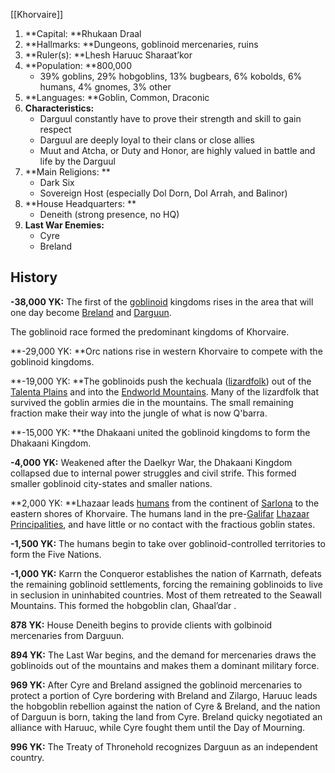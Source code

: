 [[Khorvaire]]
1. **Capital: **Rhukaan Draal
2. **Hallmarks: **Dungeons, goblinoid mercenaries, ruins
3. **Ruler(s): **Lhesh Haruuc Sharaat’kor
4. **Population: **800,000
    - 39% goblins, 29% hobgoblins, 13% bugbears, 6% kobolds, 6% humans, 4% gnomes, 3% other
5. **Languages: **Goblin, Common, Draconic
6. **Characteristics:**
    - Darguul constantly have to prove their strength and skill to gain respect
    - Darguul are deeply loyal to their clans or close allies
    - Muut and Atcha, or Duty and Honor, are highly valued in battle and life by the Darguul
7. **Main Religions: **
    - Dark Six
    - Sovereign Host (especially Dol Dorn, Dol Arrah, and Balinor)
8. **House Headquarters: **
    - Deneith (strong presence, no HQ)
9. **Last War Enemies:**
    - Cyre
    - Breland

## History

   **-38,000 YK:** The first of the [goblinoid](https://eberron.fandom.com/wiki/Goblinoids) kingdoms rises in the area that will one day become [Breland](https://eberron.fandom.com/wiki/Breland) and [Darguun](https://eberron.fandom.com/wiki/Darguun).


   The goblinoid race formed the predominant kingdoms of Khorvaire. 


   **-29,000 YK: **Orc nations rise in western Khorvaire to compete with the goblinoid kingdoms.


   **-19,000 YK: **The goblinoids push the kechuala ([lizardfolk](https://eberron.fandom.com/wiki/Lizardfolk)) out of the [Talenta Plains](https://eberron.fandom.com/wiki/Talenta_Plains) and into the [Endworld Mountains](https://eberron.fandom.com/wiki/Endworld_Mountains). Many of the lizardfolk that survived the goblin armies die in the mountains. The small remaining fraction make their way into the jungle of what is now Q'barra.


   **-15,000 YK: **the Dhakaani united the goblinoid kingdoms to form the Dhakaani Kingdom. 


   **-4,000 YK:** Weakened after the Daelkyr War, the Dhakaani Kingdom collapsed due to internal power struggles and civil strife. This formed smaller goblinoid city-states and smaller nations.


   **2,000 YK: **Lhazaar leads [humans](https://eberron.fandom.com/wiki/Humans) from the continent of [Sarlona](https://eberron.fandom.com/wiki/Sarlona) to the eastern shores of Khorvaire. The humans land in the pre-[Galifar](https://eberron.fandom.com/wiki/Galifar) [Lhazaar Principalities](https://eberron.fandom.com/wiki/Lhazaar_Principalities), and have little or no contact with the fractious goblin states.


   **-1,500 YK:** The humans begin to take over goblinoid-controlled territories to form the Five Nations.


   **-1,000 YK:** Karrn the Conqueror establishes the nation of Karrnath, defeats the remaining goblinoid settlements, forcing the remaining goblinoids to live in seclusion in uninhabited countries. Most of them retreated to the Seawall Mountains. This formed the hobgoblin clan, Ghaal’dar .


   **878 YK:** House Deneith begins to provide clients with golbinoid mercenaries from Darguun.


   **894 YK:** The Last War begins, and the demand for mercenaries draws the goblinoids out of the mountains and makes them a dominant military force.


   **969 YK:** After Cyre and Breland assigned the goblinoid mercenaries to protect a portion of Cyre bordering with Breland and Zilargo, Haruuc leads the hobgoblin rebellion against the nation of Cyre & Breland, and the nation of Darguun is born, taking the land from Cyre. Breland quicky negotiated an alliance with Haruuc, while Cyre fought them until the Day of Mourning.


   **996 YK:** The Treaty of Thronehold recognizes Darguun as an independent country.
